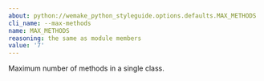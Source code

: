 ```yaml
---
about: python://wemake_python_styleguide.options.defaults.MAX_METHODS
cli_name: --max-methods
name: MAX_METHODS
reasoning: the same as module members
value: '7'
---
```


Maximum number of methods in a single class.